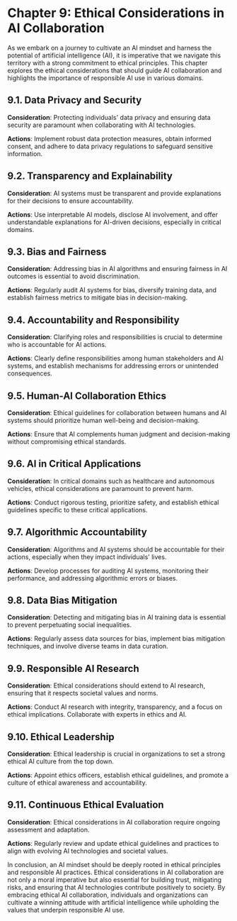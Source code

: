 Chapter 9: Ethical Considerations in AI Collaboration
=====================================================

As we embark on a journey to cultivate an AI mindset and harness the potential of artificial intelligence (AI), it is imperative that we navigate this territory with a strong commitment to ethical principles. This chapter explores the ethical considerations that should guide AI collaboration and highlights the importance of responsible AI use in various domains.

9.1. **Data Privacy and Security**
----------------------------------

**Consideration**: Protecting individuals' data privacy and ensuring data security are paramount when collaborating with AI technologies.

**Actions**: Implement robust data protection measures, obtain informed consent, and adhere to data privacy regulations to safeguard sensitive information.

9.2. **Transparency and Explainability**
----------------------------------------

**Consideration**: AI systems must be transparent and provide explanations for their decisions to ensure accountability.

**Actions**: Use interpretable AI models, disclose AI involvement, and offer understandable explanations for AI-driven decisions, especially in critical domains.

9.3. **Bias and Fairness**
--------------------------

**Consideration**: Addressing bias in AI algorithms and ensuring fairness in AI outcomes is essential to avoid discrimination.

**Actions**: Regularly audit AI systems for bias, diversify training data, and establish fairness metrics to mitigate bias in decision-making.

9.4. **Accountability and Responsibility**
------------------------------------------

**Consideration**: Clarifying roles and responsibilities is crucial to determine who is accountable for AI actions.

**Actions**: Clearly define responsibilities among human stakeholders and AI systems, and establish mechanisms for addressing errors or unintended consequences.

9.5. **Human-AI Collaboration Ethics**
--------------------------------------

**Consideration**: Ethical guidelines for collaboration between humans and AI systems should prioritize human well-being and decision-making.

**Actions**: Ensure that AI complements human judgment and decision-making without compromising ethical standards.

9.6. **AI in Critical Applications**
------------------------------------

**Consideration**: In critical domains such as healthcare and autonomous vehicles, ethical considerations are paramount to prevent harm.

**Actions**: Conduct rigorous testing, prioritize safety, and establish ethical guidelines specific to these critical applications.

9.7. **Algorithmic Accountability**
-----------------------------------

**Consideration**: Algorithms and AI systems should be accountable for their actions, especially when they impact individuals' lives.

**Actions**: Develop processes for auditing AI systems, monitoring their performance, and addressing algorithmic errors or biases.

9.8. **Data Bias Mitigation**
-----------------------------

**Consideration**: Detecting and mitigating bias in AI training data is essential to prevent perpetuating social inequalities.

**Actions**: Regularly assess data sources for bias, implement bias mitigation techniques, and involve diverse teams in data curation.

9.9. **Responsible AI Research**
--------------------------------

**Consideration**: Ethical considerations should extend to AI research, ensuring that it respects societal values and norms.

**Actions**: Conduct AI research with integrity, transparency, and a focus on ethical implications. Collaborate with experts in ethics and AI.

9.10. **Ethical Leadership**
----------------------------

**Consideration**: Ethical leadership is crucial in organizations to set a strong ethical AI culture from the top down.

**Actions**: Appoint ethics officers, establish ethical guidelines, and promote a culture of ethical awareness and accountability.

9.11. **Continuous Ethical Evaluation**
---------------------------------------

**Consideration**: Ethical considerations in AI collaboration require ongoing assessment and adaptation.

**Actions**: Regularly review and update ethical guidelines and practices to align with evolving AI technologies and societal values.

In conclusion, an AI mindset should be deeply rooted in ethical principles and responsible AI practices. Ethical considerations in AI collaboration are not only a moral imperative but also essential for building trust, mitigating risks, and ensuring that AI technologies contribute positively to society. By embracing ethical AI collaboration, individuals and organizations can cultivate a winning attitude with artificial intelligence while upholding the values that underpin responsible AI use.
